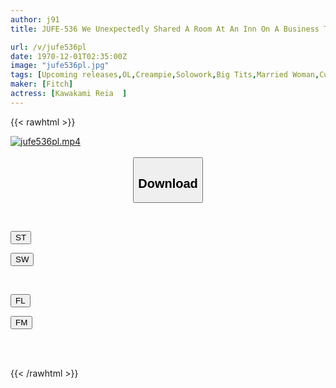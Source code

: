 ```yaml
---
author: j91
title: JUFE-536 We Unexpectedly Shared A Room At An Inn On A Business Trip! My Boss, Who I Hate, Makes Me Cum To Death... - Ex-ruggerman's Intense Piss Club Feature Story - Reia Kawakami

url: /v/jufe536pl
date: 1970-12-01T02:35:00Z
image: "jufe536pl.jpg"
tags: [Upcoming releases,OL,Creampie,Solowork,Big Tits,Married Woman,Cuckold	 ]
maker: [Fitch]
actress: [Kawakami Reia  ]
---
```



{{< rawhtml >}}

<div class="video" data-videoid="pending_link.html">
    <a href="javascript:;">
        <img src="/v/jufe536pl/jufe536pl.jpg" width="WIDTH" height="HEIGHT" alt="jufe536pl.mp4" loading="lazy">
    </a>
</div>

<script type="text/javascript" src="https://j91.asia/asset/on-demand-pend.js"></script>

<br>
  <link rel="stylesheet" href="https://j91.asia/asset/bs5.css">
  
  <center>
  <button class="btn btn-primary" type="button" data-bs-toggle="collapse" data-bs-target=".multi-collapse" aria-expanded="false" aria-controls="multiCollapseExample1 multiCollapseExample2"><h2>Download</h2></button></center>
</p>
<div class="row">
  <div class="col">
    <div class="collapse multi-collapse" id="multiCollapseExample1">
      <div class="card card-body">
	      	      <br>
<div class="buttons">  
<p><a href="https://j91.asia/pending_link.html" target="_blank"><button class="btn-hover color-3"><i class="fa fa-download"></i> ST</button></a></p>
<p><a href="https://j91.asia/pending_link.html" target="_blank"><button class="btn-hover color-2"><i class="fa fa-download"></i> SW</button></a></p></div>
    </div>
  </div>
</div>
  <div class="col">
    <div class="collapse multi-collapse" id="multiCollapseExample2">
      <div class="card card-body">
	      <br>
<div class="buttons">
<p><a href="https://j91.asia/pending_link.html" target="_blank"><button class="btn-hover color-9"><i class="fa fa-download"></i> FL</button></a></p>
<p><a href="https://j91.asia/pending_link.html" target="_blank"><button class="btn-hover color-8"><i class="fa fa-download"></i> FM</button></a></p></div>
<br><br>
      </div>
    </div>
  </div>
</div>

{{< /rawhtml >}}